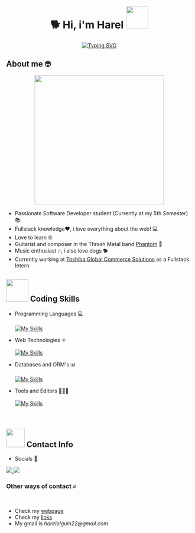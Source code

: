 <h1 align="center">🐕 Hi, i'm Harel <img src="https://www.icegif.com/wp-content/uploads/icegif-5550.gif" height="60"> </h1>
<p align="center">
  <a href="https://git.io/typing-svg"><img src="https://readme-typing-svg.demolab.com?font=Fira+Code&size=40&duration=4500&pause=600&color=F77777&background=A9E2FF00&center=true&vCenter=true&random=false&width=435&height=70&lines=Software+Engineer;Web+Developer" alt="Typing SVG" /></a>
</p>

## About me 🤓
<div align="center">
  <img width="350" src="https://cdn.dribbble.com/users/1162077/screenshots/3848914/media/7ed7d5ca074b48b328150e5a231e8d1f.gif">
</div>

- Passionate Software Developer student (Currently at my 5th Semester) 📚
- Fullstack knowledge❤️, i love everything about the web! 💻
- Love to learn 🤓
- Guitarist and composer in the Thrash Metal band [Phantom](https://linktr.ee/phantomthrash) 🎸
- Music enthusiast 🎶, i also love dogs 🐕
- Currently working at [Toshiba Global Commerce Solutions](https://commerce.toshiba.com/) as a Fullstack Intern

<h2><img src="https://mir-s3-cdn-cf.behance.net/project_modules/hd/06f21a161921919.63cd7887d0a70.gif" height="60"> Coding Skills</h2>

- Programming Languages 💻<br><br>
[![My Skills](https://skillicons.dev/icons?i=html,css,cs,js,ts,py,java)](https://skillicons.dev)

- Web Technologies ⚛️ <br><br>
[![My Skills](https://skillicons.dev/icons?i=dotnet,nodejs,express,jquery,react,tailwind,bootstrap)](https://skillicons.dev)

- Databases and ORM's 📊 <br><br>
[![My Skills](https://skillicons.dev/icons?i=mysql,postgresql,mongodb,prisma)](https://skillicons.dev)

- Tools and Editors 👨🏻‍💻 <br><br>
[![My Skills](https://skillicons.dev/icons?i=git,bash,docker,vscode,neovim,visualstudio)](https://skillicons.dev)

<br>
<h2><img src="https://www.pngall.com/wp-content/uploads/5/Profile-Avatar-PNG.png" height="50"> Contact Info</h2>

- Socials 📲
<a href="https://www.linkedin.com/in/harel-alejandro-505b5a262/">
  <img src="https://img.shields.io/badge/linkedin-%230077B5.svg?style=for-the-badge&logo=linkedin&logoColor=white">
</a>
<a href="https://www.instagram.com/olguingaytan/">
  <img src="https://img.shields.io/badge/Instagram-%23E4405F.svg?style=for-the-badge&logo=Instagram&logoColor=white">
</a>


### Other ways of contact ⌕
<br>

- Check my [webpage](https://harelolguin.dev)
- Check my [links](https://harelog3.github.io/bio-links/)
- My gmail is _harelolguin22@gmail.com_ 
